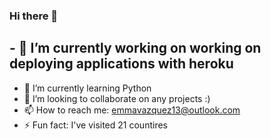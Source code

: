 ### Hi there 👋

## - 🔭 I’m currently working on working on deploying applications with heroku
- 🌱 I’m currently learning Python 
- 👯 I’m looking to collaborate on any projects :)
- 📫 How to reach me: emmavazquez13@outlook.com
- ⚡ Fun fact: I've visited 21 countires 
<!--
**emmavazquez13/emmavazquez13** is a ✨ _special_ ✨ repository because its `README.md` (this file) appears on your GitHub profile.

Here are some ideas to get you started:

- 🔭 I’m currently working on working on deploying applications with heroku
- 🌱 I’m currently learning Python 
- 👯 I’m looking to collaborate on any projects :)
- 📫 How to reach me: emmavazquez13@outlook.com
- ⚡ Fun fact: I've visited 21 countires 
-->
